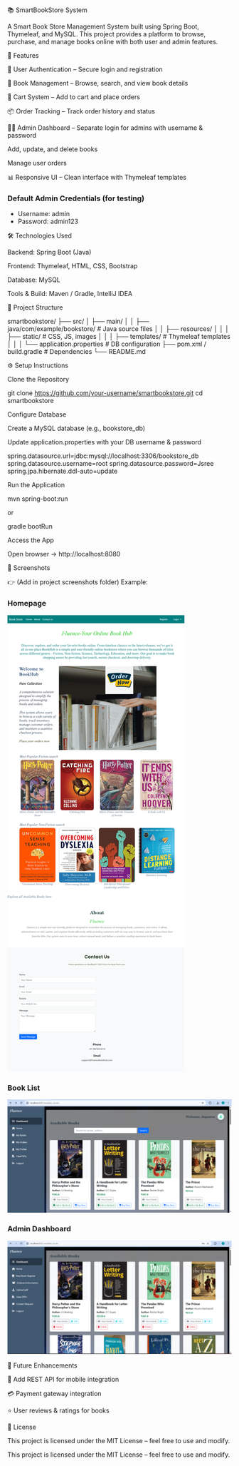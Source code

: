 📚 SmartBookStore System

A Smart Book Store Management System built using Spring Boot, Thymeleaf, and MySQL.
This project provides a platform to browse, purchase, and manage books online with both user and admin features.


🚀 Features

👤 User Authentication – Secure login and registration

📖 Book Management – Browse, search, and view book details

🛒 Cart System – Add to cart and place orders

📦 Order Tracking – Track order history and status

👨‍💼 Admin Dashboard – Separate login for admins with username & password

Add, update, and delete books

Manage user orders

📊 Responsive UI – Clean interface with Thymeleaf templates


### Default Admin Credentials (for testing)
- Username: admin  
- Password: admin123  


🛠️ Technologies Used

Backend: Spring Boot (Java)

Frontend: Thymeleaf, HTML, CSS, Bootstrap

Database: MySQL

Tools & Build: Maven / Gradle, IntelliJ IDEA


📂 Project Structure

smartbookstore/
 ├── src/
 │   ├── main/
 │   │   ├── java/com/example/bookstore/   # Java source files
 │   │   ├── resources/
 │   │   │   ├── static/                   # CSS, JS, images
 │   │   │   ├── templates/                # Thymeleaf templates
 │   │   │   └── application.properties    # DB configuration
 ├── pom.xml / build.gradle                # Dependencies
 └── README.md

⚙️ Setup Instructions

Clone the Repository

git clone https://github.com/your-username/smartbookstore.git
cd smartbookstore


Configure Database

Create a MySQL database (e.g., bookstore_db)

Update application.properties with your DB username & password

spring.datasource.url=jdbc:mysql://localhost:3306/bookstore_db
spring.datasource.username=root
spring.datasource.password=Jsree
spring.jpa.hibernate.ddl-auto=update


Run the Application

mvn spring-boot:run


or

gradle bootRun


Access the App

Open browser → http://localhost:8080

📸 Screenshots

👉 (Add in project screenshots folder)
Example:

### Homepage  
![Homepage](Screenshots/homepage.png)

### Book List  
![Book List](Screenshots/SBS_User_udashboard_1.png)

### Admin Dashboard  
![Admin Dashboard](Screenshots/SBS_admin_dashboard_1.png)

📌 Future Enhancements

📱 Add REST API for mobile integration

💳 Payment gateway integration

⭐ User reviews & ratings for books

📜 License

This project is licensed under the MIT License – feel free to use and modify.

This project is licensed under the MIT License – feel free to use and modify.
